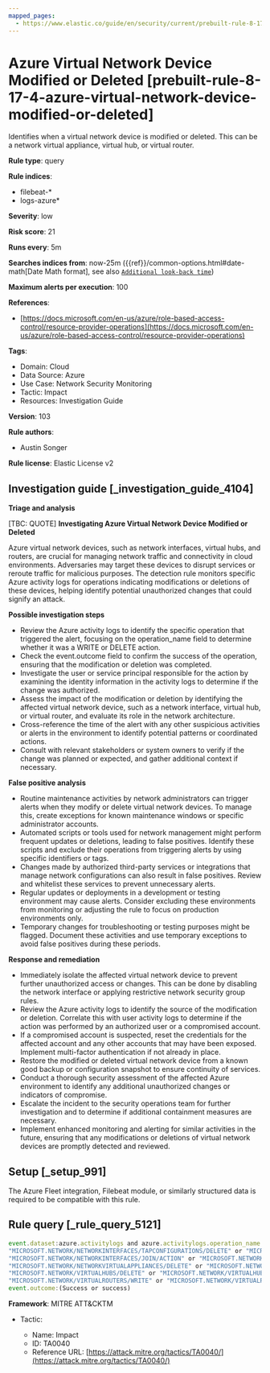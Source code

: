 ```yaml
---
mapped_pages:
  - https://www.elastic.co/guide/en/security/current/prebuilt-rule-8-17-4-azure-virtual-network-device-modified-or-deleted.html
---
```


# Azure Virtual Network Device Modified or Deleted [prebuilt-rule-8-17-4-azure-virtual-network-device-modified-or-deleted]

Identifies when a virtual network device is modified or deleted. This can be a network virtual appliance, virtual hub, or virtual router.

**Rule type**: query

**Rule indices**:

* filebeat-*
* logs-azure*

**Severity**: low

**Risk score**: 21

**Runs every**: 5m

**Searches indices from**: now-25m ({{ref}}/common-options.html#date-math[Date Math format], see also [`Additional look-back time`](docs-content://solutions/security/detect-and-alert/create-detection-rule.md#rule-schedule))

**Maximum alerts per execution**: 100

**References**:

* [https://docs.microsoft.com/en-us/azure/role-based-access-control/resource-provider-operations](https://docs.microsoft.com/en-us/azure/role-based-access-control/resource-provider-operations)

**Tags**:

* Domain: Cloud
* Data Source: Azure
* Use Case: Network Security Monitoring
* Tactic: Impact
* Resources: Investigation Guide

**Version**: 103

**Rule authors**:

* Austin Songer

**Rule license**: Elastic License v2

## Investigation guide [_investigation_guide_4104]

**Triage and analysis**

[TBC: QUOTE]
**Investigating Azure Virtual Network Device Modified or Deleted**

Azure virtual network devices, such as network interfaces, virtual hubs, and routers, are crucial for managing network traffic and connectivity in cloud environments. Adversaries may target these devices to disrupt services or reroute traffic for malicious purposes. The detection rule monitors specific Azure activity logs for operations indicating modifications or deletions of these devices, helping identify potential unauthorized changes that could signify an attack.

**Possible investigation steps**

* Review the Azure activity logs to identify the specific operation that triggered the alert, focusing on the operation_name field to determine whether it was a WRITE or DELETE action.
* Check the event.outcome field to confirm the success of the operation, ensuring that the modification or deletion was completed.
* Investigate the user or service principal responsible for the action by examining the identity information in the activity logs to determine if the change was authorized.
* Assess the impact of the modification or deletion by identifying the affected virtual network device, such as a network interface, virtual hub, or virtual router, and evaluate its role in the network architecture.
* Cross-reference the time of the alert with any other suspicious activities or alerts in the environment to identify potential patterns or coordinated actions.
* Consult with relevant stakeholders or system owners to verify if the change was planned or expected, and gather additional context if necessary.

**False positive analysis**

* Routine maintenance activities by network administrators can trigger alerts when they modify or delete virtual network devices. To manage this, create exceptions for known maintenance windows or specific administrator accounts.
* Automated scripts or tools used for network management might perform frequent updates or deletions, leading to false positives. Identify these scripts and exclude their operations from triggering alerts by using specific identifiers or tags.
* Changes made by authorized third-party services or integrations that manage network configurations can also result in false positives. Review and whitelist these services to prevent unnecessary alerts.
* Regular updates or deployments in a development or testing environment may cause alerts. Consider excluding these environments from monitoring or adjusting the rule to focus on production environments only.
* Temporary changes for troubleshooting or testing purposes might be flagged. Document these activities and use temporary exceptions to avoid false positives during these periods.

**Response and remediation**

* Immediately isolate the affected virtual network device to prevent further unauthorized access or changes. This can be done by disabling the network interface or applying restrictive network security group rules.
* Review the Azure activity logs to identify the source of the modification or deletion. Correlate this with user activity logs to determine if the action was performed by an authorized user or a compromised account.
* If a compromised account is suspected, reset the credentials for the affected account and any other accounts that may have been exposed. Implement multi-factor authentication if not already in place.
* Restore the modified or deleted virtual network device from a known good backup or configuration snapshot to ensure continuity of services.
* Conduct a thorough security assessment of the affected Azure environment to identify any additional unauthorized changes or indicators of compromise.
* Escalate the incident to the security operations team for further investigation and to determine if additional containment measures are necessary.
* Implement enhanced monitoring and alerting for similar activities in the future, ensuring that any modifications or deletions of virtual network devices are promptly detected and reviewed.


## Setup [_setup_991]

The Azure Fleet integration, Filebeat module, or similarly structured data is required to be compatible with this rule.


## Rule query [_rule_query_5121]

```js
event.dataset:azure.activitylogs and azure.activitylogs.operation_name:("MICROSOFT.NETWORK/NETWORKINTERFACES/TAPCONFIGURATIONS/WRITE" or
"MICROSOFT.NETWORK/NETWORKINTERFACES/TAPCONFIGURATIONS/DELETE" or "MICROSOFT.NETWORK/NETWORKINTERFACES/WRITE" or
"MICROSOFT.NETWORK/NETWORKINTERFACES/JOIN/ACTION" or "MICROSOFT.NETWORK/NETWORKINTERFACES/DELETE" or
"MICROSOFT.NETWORK/NETWORKVIRTUALAPPLIANCES/DELETE" or "MICROSOFT.NETWORK/NETWORKVIRTUALAPPLIANCES/WRITE" or
"MICROSOFT.NETWORK/VIRTUALHUBS/DELETE" or "MICROSOFT.NETWORK/VIRTUALHUBS/WRITE" or
"MICROSOFT.NETWORK/VIRTUALROUTERS/WRITE" or "MICROSOFT.NETWORK/VIRTUALROUTERS/DELETE") and
event.outcome:(Success or success)
```

**Framework**: MITRE ATT&CKTM

* Tactic:

    * Name: Impact
    * ID: TA0040
    * Reference URL: [https://attack.mitre.org/tactics/TA0040/](https://attack.mitre.org/tactics/TA0040/)



